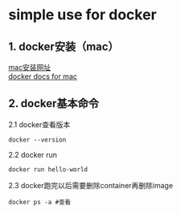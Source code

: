 # simple use for docker

## 1. docker安装（mac）

[mac安装网址](https://hub.docker.com/editions/community/docker-ce-desktop-mac)<br>
[docker docs for mac](https://docs.docker.com/docker-for-mac/)<br>

## 2. docker基本命令

2.1 docker查看版本
```shell
docker --version
```

2.2 docker run
```shell
docker run hello-world
```

2.3 docker跑完以后需要删除container再删除image
```shell
docker ps -a #查看

```
